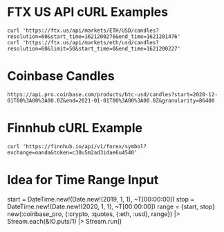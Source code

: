 # FTX US API cURL Examples

```
curl 'https://ftx.us/api/markets/ETH/USD/candles?resolution=60&start_time=1621200276&end_time=1621201476'
curl 'https://ftx.us/api/markets/eth/usd/candles?resolution=60&limit=50&start_time=0&end_time=1621200227'
```

# Coinbase Candles
```
https://api.pro.coinbase.com/products/btc-usd/candles?start=2020-12-01T00%3A00%3A00.0Z&end=2021-01-01T00%3A00%3A00.0Z&granularity=86400
```

# Finnhub cURL Example

```
curl 'https://finnhub.io/api/v1/forex/symbol?exchange=oanda&token=c30u5m2ad3idae6u4540'
```

# Idea for Time Range Input

start = DateTime.new!(Date.new!(2019, 1, 1), ~T[00:00:00])
stop = DateTime.new!(Date.new!(2020, 1, 1), ~T[00:00:00])
range = {start, stop}
new(:coinbase_pro, {:crypto, :quotes, {:eth, :usd}, range})
|> Stream.each(&IO.puts/1)
|> Stream.run()
